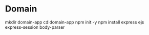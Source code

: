 # Domain
mkdir domain-app
cd domain-app
npm init -y
npm install express ejs express-session body-parser
